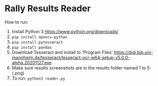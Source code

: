 # Rally Results Reader

How to run:

1. Install Python 3
   https://www.python.org/downloads/
2. `pip install opencv-python`
3. `pip install pytesseract`
3. `pip install pandas`
4. Download Tesseract and install to 'Program Files'
   https://digi.bib.uni-mannheim.de/tesseract/tesseract-ocr-w64-setup-v5.0.0-alpha.20201127.exe
5. Make sure results screenshots are in the results folder named 1 to 5 (.png)
6. To run: `python3 reader.py`
